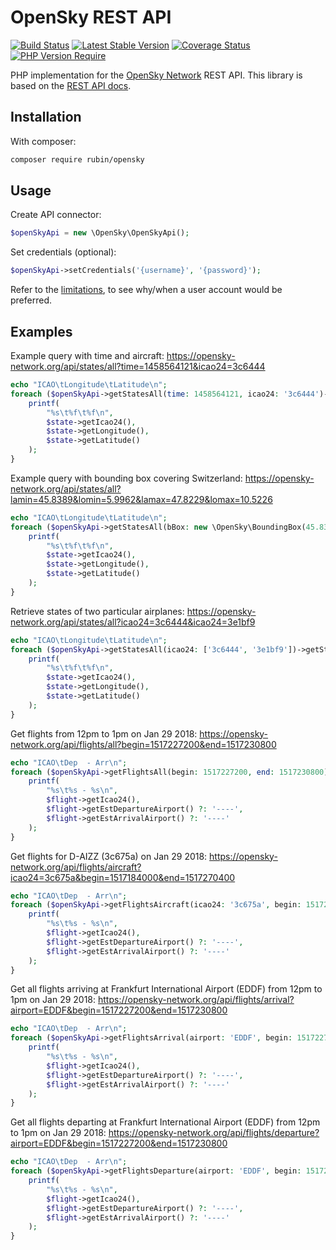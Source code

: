 # OpenSky REST API

[![Build Status](https://github.com/xRubin/OpenSky/workflows/CI/badge.svg)](https://github.com/xRubin/OpenSky/actions)
[![Latest Stable Version](http://poser.pugx.org/rubin/opensky/v)](https://packagist.org/packages/rubin/opensky)
[![Coverage Status](https://coveralls.io/repos/github/xRubin/OpenSky/badge.svg?branch=master)](https://coveralls.io/github/xRubin/OpenSky?branch=master)
[![PHP Version Require](http://poser.pugx.org/rubin/opensky/require/php)](https://packagist.org/packages/rubin/opensky)

PHP implementation for the [OpenSky Network](https://opensky-network.org/) REST API.
This library is based on the [REST API docs](https://opensky-network.org/apidoc/rest.html).

## Installation

With composer:
```bash
composer require rubin/opensky
```

## Usage

Create API connector:
```php
$openSkyApi = new \OpenSky\OpenSkyApi();
```

Set credentials (optional):
```php
$openSkyApi->setCredentials('{username}', '{password}');
```

Refer to the [limitations](https://opensky-network.org/apidoc/rest.html#limitations), to see why/when a user account would be preferred.

## Examples

Example query with time and aircraft: https://opensky-network.org/api/states/all?time=1458564121&icao24=3c6444
```php
echo "ICAO\tLongitude\tLatitude\n";
foreach ($openSkyApi->getStatesAll(time: 1458564121, icao24: '3c6444')->getStates() as $state) {
    printf(
        "%s\t%f\t%f\n",
        $state->getIcao24(),
        $state->getLongitude(),
        $state->getLatitude()
    );
}
```

Example query with bounding box covering Switzerland: https://opensky-network.org/api/states/all?lamin=45.8389&lomin=5.9962&lamax=47.8229&lomax=10.5226
```php
echo "ICAO\tLongitude\tLatitude\n";
foreach ($openSkyApi->getStatesAll(bBox: new \OpenSky\BoundingBox(45.8389, 47.8229, 5.9962, 10.5226))->getStates() as $state) {
    printf(
        "%s\t%f\t%f\n",
        $state->getIcao24(),
        $state->getLongitude(),
        $state->getLatitude()
    );
}
```

Retrieve states of two particular airplanes: https://opensky-network.org/api/states/all?icao24=3c6444&icao24=3e1bf9
```php
echo "ICAO\tLongitude\tLatitude\n";
foreach ($openSkyApi->getStatesAll(icao24: ['3c6444', '3e1bf9'])->getStates() as $state) {
    printf(
        "%s\t%f\t%f\n",
        $state->getIcao24(),
        $state->getLongitude(),
        $state->getLatitude()
    );
}
```

Get flights from 12pm to 1pm on Jan 29 2018: https://opensky-network.org/api/flights/all?begin=1517227200&end=1517230800
```php
echo "ICAO\tDep  - Arr\n";
foreach ($openSkyApi->getFlightsAll(begin: 1517227200, end: 1517230800)->getFlights() as $flight) {
    printf(
        "%s\t%s - %s\n",
        $flight->getIcao24(),
        $flight->getEstDepartureAirport() ?: '----',
        $flight->getEstArrivalAirport() ?: '----'
    );
}
```

Get flights for D-AIZZ (3c675a) on Jan 29 2018: https://opensky-network.org/api/flights/aircraft?icao24=3c675a&begin=1517184000&end=1517270400
```php
echo "ICAO\tDep  - Arr\n";
foreach ($openSkyApi->getFlightsAircraft(icao24: '3c675a', begin: 1517227200, end: 1517230800)->getFlights() as $flight) {
    printf(
        "%s\t%s - %s\n",
        $flight->getIcao24(),
        $flight->getEstDepartureAirport() ?: '----',
        $flight->getEstArrivalAirport() ?: '----'
    );
}
```

Get all flights arriving at Frankfurt International Airport (EDDF) from 12pm to 1pm on Jan 29 2018: https://opensky-network.org/api/flights/arrival?airport=EDDF&begin=1517227200&end=1517230800
```php
echo "ICAO\tDep  - Arr\n";
foreach ($openSkyApi->getFlightsArrival(airport: 'EDDF', begin: 1517227200, end: 1517230800)->getFlights() as $flight) {
    printf(
        "%s\t%s - %s\n",
        $flight->getIcao24(),
        $flight->getEstDepartureAirport() ?: '----',
        $flight->getEstArrivalAirport() ?: '----'
    );
}
```

Get all flights departing at Frankfurt International Airport (EDDF) from 12pm to 1pm on Jan 29 2018: https://opensky-network.org/api/flights/departure?airport=EDDF&begin=1517227200&end=1517230800
```php
echo "ICAO\tDep  - Arr\n";
foreach ($openSkyApi->getFlightsDeparture(airport: 'EDDF', begin: 1517227200, end: 1517230800)->getFlights() as $flight) {
    printf(
        "%s\t%s - %s\n",
        $flight->getIcao24(),
        $flight->getEstDepartureAirport() ?: '----',
        $flight->getEstArrivalAirport() ?: '----'
    );
}
```
